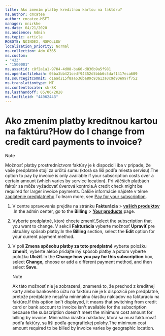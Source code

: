 ```yaml
---
title: Ako zmením platby kreditnou kartou na faktúru?
ms.author: cmcatee
author: cmcatee-MSFT
manager: mnirkhe
ms.date: 04/21/2020
ms.audience: Admin
ms.topic: article
ROBOTS: NOINDEX, NOFOLLOW
localization_priority: Normal
ms.collection: Adm_O365
ms.custom:
- "433"
- "1500001"
ms.assetid: c8f2a1a1-9704-4d08-ba60-d836b9a5f981
ms.openlocfilehash: 05ba3bb421cedf94352d5bbb6c5daf1417eca609
ms.sourcegitcommit: d1aad215f8aa636ba89c93a13a0c9d90e997f752
ms.translationtype: MT
ms.contentlocale: sk-SK
ms.lasthandoff: 05/06/2020
ms.locfileid: "44062443"
---
```

# <a name="how-do-i-change-from-credit-card-payments-to-invoice"></a><span data-ttu-id="8b130-102">Ako zmením platby kreditnou kartou na faktúru?</span><span class="sxs-lookup"><span data-stu-id="8b130-102">How do I change from credit card payments to invoice?</span></span>

> [!NOTE]
> <span data-ttu-id="8b130-103">Možnosť platby prostredníctvom faktúry je k dispozícii iba v prípade, že vaše predplatné stojí za určitú sumu (ktorá sa líši podľa miesta servisu).</span><span class="sxs-lookup"><span data-stu-id="8b130-103">The option to pay by invoice is only available if your subscription costs over a certain amount (which varies by service location).</span></span> <span data-ttu-id="8b130-104">Pri väčších platbách faktúr sa môže vyžadovať úverová kontrola.</span><span class="sxs-lookup"><span data-stu-id="8b130-104">A credit check might be required for larger invoice payments.</span></span> <span data-ttu-id="8b130-105">Ďalšie informácie nájdete v téme [zaplatenie predplatného](https://docs.microsoft.com/office365/admin/subscriptions-and-billing/pay-for-your-subscription).</span><span class="sxs-lookup"><span data-stu-id="8b130-105">To learn more, see [Pay for your subscription](https://docs.microsoft.com/office365/admin/subscriptions-and-billing/pay-for-your-subscription).</span></span>
  
1. <span data-ttu-id="8b130-106">V centre spravovania prejdite na stránku **Fakturácia** \> **[vašich produktov](https://go.microsoft.com/fwlink/p/?linkid=842054)** .</span><span class="sxs-lookup"><span data-stu-id="8b130-106">In the admin center, go to the **Billing** \> **[Your products](https://go.microsoft.com/fwlink/p/?linkid=842054)** page.</span></span>

2. <span data-ttu-id="8b130-107">Vyberte predplatné, ktoré chcete zmeniť.</span><span class="sxs-lookup"><span data-stu-id="8b130-107">Select the subscription that you want to change.</span></span> <span data-ttu-id="8b130-108">V sekcii **Fakturácia** vyberte možnosť **Upraviť** pre aktuálny spôsob platby.</span><span class="sxs-lookup"><span data-stu-id="8b130-108">In the **Billing** section, select the **Edit** option for your current payment method.</span></span>

3. <span data-ttu-id="8b130-109">V poli **Zmena spôsobu platby za toto predplatné** vyberte položku **zmeniť**, vyberte alebo pridajte iný spôsob platby a potom vyberte položku **Uložiť**.</span><span class="sxs-lookup"><span data-stu-id="8b130-109">In the **Change how you pay for this subscription** box, select **Change**, choose or add a different payment method, and then select **Save**.</span></span>

   > [!NOTE]
   > <span data-ttu-id="8b130-110">Ak táto možnosť nie je zobrazená, znamená to, že prechod z kreditnej karty alebo bankového účtu na faktúru nie je k dispozícii pre predplatné, pretože predplatné nespĺňa minimálnu čiastku nákladov na fakturáciu na faktúre.</span><span class="sxs-lookup"><span data-stu-id="8b130-110">If this option isn't displayed, it means that switching from credit card or bank account to invoice isn't available for the subscription because the subscription doesn't meet the minimum cost amount for billing by invoice.</span></span> <span data-ttu-id="8b130-111">Minimálna čiastka nákladov, ktorá sa musí fakturovať podľa faktúry, sa líši podľa geografickej polohy.</span><span class="sxs-lookup"><span data-stu-id="8b130-111">The minimum cost amount required to be billed by invoice varies by geographic location.</span></span>
  
